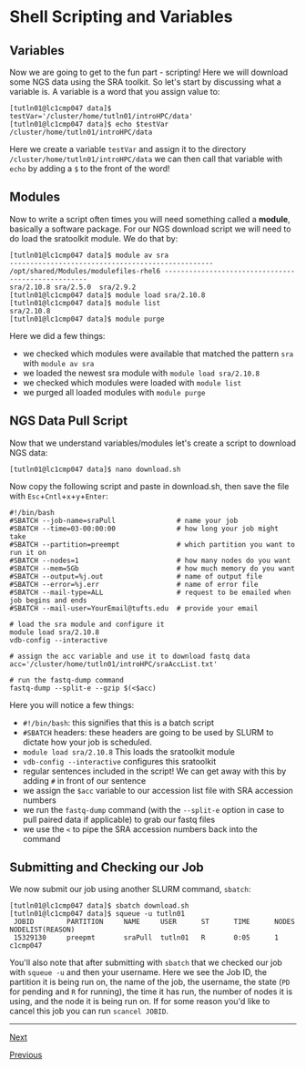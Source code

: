# Shell Scripting and Variables

## Variables 

Now we are going to get to the fun part - scripting! Here we will download some NGS data using the SRA toolkit. So let's start by discussing what a variable is. A variable is a word that you assign value to:

```
[tutln01@lc1cmp047 data]$ testVar='/cluster/home/tutln01/introHPC/data'
[tutln01@lc1cmp047 data]$ echo $testVar
/cluster/home/tutln01/introHPC/data
```
Here we create a variable `testVar` and assign it to the directory `/cluster/home/tutln01/introHPC/data` we can then call that variable with `echo` by adding a `$` to the front of the word!

## Modules

Now to write a script often times you will need something called a **module**, basically a software package. For our NGS download script we will need to do load the sratoolkit module. We do that by:

```
[tutln01@lc1cmp047 data]$ module av sra
-------------------------------------------------- /opt/shared/Modules/modulefiles-rhel6 ---------------------------------------------------
sra/2.10.8 sra/2.5.0  sra/2.9.2
[tutln01@lc1cmp047 data]$ module load sra/2.10.8
[tutln01@lc1cmp047 data]$ module list
sra/2.10.8 
[tutln01@lc1cmp047 data]$ module purge
```
Here we did a few things: 
- we checked which modules were available that matched the pattern `sra` with `module av sra`
- we loaded the newest sra module with `module load sra/2.10.8`
- we checked which modules were loaded with `module list`
- we purged all loaded modules with `module purge`

## NGS Data Pull Script

Now that we understand variables/modules let's create a script to download NGS data:

```
[tutln01@lc1cmp047 data]$ nano download.sh
```
Now copy the following script and paste in download.sh, then save the file with `Esc`+`Cntl`+`x`+`y`+`Enter`:

```
#!/bin/bash
#SBATCH --job-name=sraPull               # name your job
#SBATCH --time=03-00:00:00               # how long your job might take
#SBATCH --partition=preempt              # which partition you want to run it on
#SBATCH --nodes=1                        # how many nodes do you want
#SBATCH --mem=5Gb                        # how much memory do you want
#SBATCH --output=%j.out                  # name of output file
#SBATCH --error=%j.err                   # name of error file
#SBATCH --mail-type=ALL                  # request to be emailed when job begins and ends
#SBATCH --mail-user=YourEmail@tufts.edu  # provide your email

# load the sra module and configure it
module load sra/2.10.8 
vdb-config --interactive

# assign the acc variable and use it to download fastq data
acc='/cluster/home/tutln01/introHPC/sraAccList.txt'

# run the fastq-dump command
fastq-dump --split-e --gzip $(<$acc)
```

Here you will notice a few things:
- `#!/bin/bash`: this signifies that this is a batch script
- `#SBATCH` headers: these headers are going to be used by SLURM to dictate how your job is scheduled.
- `module load sra/2.10.8` This loads the sratoolkit module
- `vdb-config --interactive` configures this sratoolkit
- regular sentences included in the script! We can get away with this by adding `#` in front of our sentence
- we assign the `$acc` variable to our accession list file with SRA accession numbers
- we run the `fastq-dump` command (with the `--split-e` option in case to pull paired data if applicable) to grab our fastq files 
- we use the `<` to pipe the SRA accession numbers back into the command


## Submitting and Checking our Job

We now submit our job using another SLURM command, `sbatch`:

```
[tutln01@lc1cmp047 data]$ sbatch download.sh
[tutln01@lc1cmp047 data]$ squeue -u tutln01
 JOBID        PARTITION     NAME     USER      ST      TIME      NODES NODELIST(REASON) 
 15329130     preepmt       sraPull  tutln01   R       0:05      1     c1cmp047 
```
You'll also note that after submitting with `sbatch` that we checked our job with `squeue -u` and then your username. Here we see the Job ID, the partition it is being run on, the name of the job, the username, the state (`PD` for pending and `R` for running), the time it has run, the number of nodes it is using, and the node it is being run on. If for some reason you'd like to cancel this job you can run `scancel JOBID`. 

___________________________________________________________________________________________________________________________________________________

[Next](./introHPC5.md)

[Previous](./introHPC3.md)

